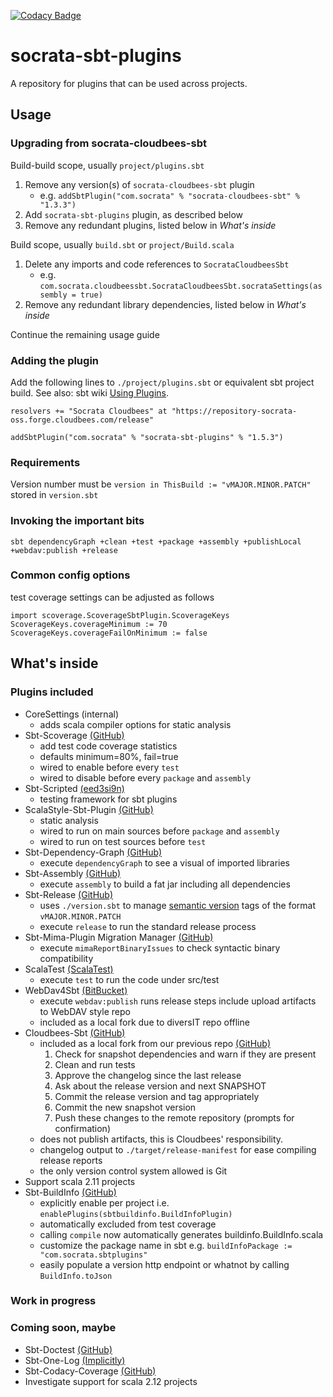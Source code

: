 [![Codacy Badge](https://www.codacy.com/project/badge/38ae828d53f349e999787e21d17d7f72)](https://www.codacy.com/app/johnkrah/socrata-sbt-plugins)

# socrata-sbt-plugins
A repository for plugins that can be used across projects.

## Usage
### Upgrading from socrata-cloudbees-sbt
Build-build scope, usually `project/plugins.sbt`

1. Remove any version(s) of `socrata-cloudbees-sbt` plugin
   * e.g. `addSbtPlugin("com.socrata" % "socrata-cloudbees-sbt" % "1.3.3")`
1. Add `socrata-sbt-plugins` plugin, as described below
1. Remove any redundant plugins, listed below in *What's inside*

Build scope, usually `build.sbt` or `project/Build.scala`

1. Delete any imports and code references to `SocrataCloudbeesSbt`
   * e.g. `com.socrata.cloudbeessbt.SocrataCloudbeesSbt.socrataSettings(assembly = true)`
1. Remove any redundant library dependencies, listed below in *What's inside*

Continue the remaining usage guide

### Adding the plugin
Add the following lines to `./project/plugins.sbt` or equivalent sbt project build.
See also: sbt wiki [Using Plugins](http://www.scala-sbt.org/release/tutorial/Using-Plugins.html).
```
resolvers += "Socrata Cloudbees" at "https://repository-socrata-oss.forge.cloudbees.com/release"

addSbtPlugin("com.socrata" % "socrata-sbt-plugins" % "1.5.3")
```

### Requirements
Version number must be `version in ThisBuild := "vMAJOR.MINOR.PATCH"` stored in `version.sbt`

### Invoking the important bits
`sbt dependencyGraph +clean +test +package +assembly +publishLocal +webdav:publish +release`

### Common config options
test coverage settings can be adjusted as follows
```
import scoverage.ScoverageSbtPlugin.ScoverageKeys
ScoverageKeys.coverageMinimum := 70
ScoverageKeys.coverageFailOnMinimum := false
```

## What's inside
### Plugins included
* CoreSettings (internal)
  * adds scala compiler options for static analysis
* Sbt-Scoverage [(GitHub)](https://github.com/scoverage/sbt-scoverage)
  * add test code coverage statistics
  * defaults minimum=80%, fail=true
  * wired to enable before every `test`
  * wired to disable before every `package` and `assembly`
* Sbt-Scripted [(eed3si9n)](http://eed3si9n.com/testing-sbt-plugins)
  * testing framework for sbt plugins
* ScalaStyle-Sbt-Plugin [(GitHub)](https://github.com/scalastyle/scalastyle-sbt-plugin)
  * static analysis
  * wired to run on main sources before `package` and `assembly`
  * wired to run on test sources before `test`
* Sbt-Dependency-Graph [(GitHub)](https://github.com/jrudolph/sbt-dependency-graph)
  * execute `dependencyGraph` to see a visual of imported libraries
* Sbt-Assembly [(GitHub)](https://github.com/sbt/sbt-assembly)
  * execute `assembly` to build a fat jar including all dependencies
* Sbt-Release [(GitHub)](https://github.com/sbt/sbt-release)
  * uses `./version.sbt` to manage [semantic version](http://semver.org/) tags of the format `vMAJOR.MINOR.PATCH`
  * execute `release` to run the standard release process
* Sbt-Mima-Plugin Migration Manager [(GitHub)](https://github.com/typesafehub/migration-manager)
  * execute `mimaReportBinaryIssues` to check syntactic binary compatibility
* ScalaTest [(ScalaTest)](http://scalatest.org/quick_start)
  * execute `test` to run the code under src/test
* WebDav4Sbt [(BitBucket)](https://bitbucket.org/diversit/webdav4sbt)
  * execute `webdav:publish` runs release steps include upload artifacts to WebDAV style repo
  * included as a local fork due to diversIT repo offline
* Cloudbees-Sbt [(GitHub)](https://github.com/timperrett/sbt-cloudbees-plugin)
  * included as a local fork from our previous repo [(GitHub)](https://github.com/socrata/socrata-cloudbees-sbt)
    1. Check for snapshot dependencies and warn if they are present
    1. Clean and run tests
    1. Approve the changelog since the last release
    1. Ask about the release version and next SNAPSHOT
    1. Commit the release version and tag appropriately
    1. Commit the new snapshot version
    1. Push these changes to the remote repository (prompts for confirmation)
  * does not publish artifacts, this is Cloudbees' responsibility.
  * changelog output to `./target/release-manifest` for ease compiling release reports
  * the only version control system allowed is Git
* Support scala 2.11 projects
* Sbt-BuildInfo [(GitHub)](https://github.com/sbt/sbt-buildinfo)
  * explicitly enable per project i.e. `enablePlugins(sbtbuildinfo.BuildInfoPlugin)`
  * automatically excluded from test coverage
  * calling `compile` now automatically generates buildinfo.BuildInfo.scala
  * customize the package name in sbt e.g. `buildInfoPackage := "com.socrata.sbtplugins"`
  * easily populate a version http endpoint or whatnot by calling `BuildInfo.toJson`

### Work in progress

### Coming soon, maybe
* Sbt-Doctest [(GitHub)](https://github.com/tkawachi/sbt-doctest)
* Sbt-One-Log [(Implicitly)](http://notes.implicit.ly/post/103363035569/sbt-one-log-1-0-0)
* Sbt-Codacy-Coverage [(GitHub)](https://github.com/codacy/sbt-codacy-coverage)
* Investigate support for scala 2.12 projects
